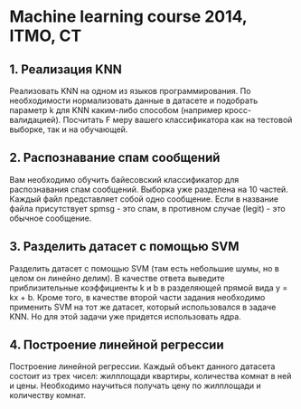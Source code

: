 # Machine learning course 2014, ITMO, CT
## 1. Реализация KNN
Реализовать KNN на одном из языков программирования. По необходимости нормализовать данные в датасете и подобрать параметр k для KNN каким-либо способом (например кросс-валидацией). Посчитать F меру вашего классификатора как на тестовой выборке, так и на обучающей.
## 2. Распознавание спам сообщений
Вам необходимо обучить байесовский классификатор для распознавания спам сообщений. Выборка уже разделена на 10 частей. Каждый файл представляет собой одно сообщение. Если в название файла присутствует spmsg - это спам, в противном случае (legit) - это обычное сообщение.
## 3. Разделить датасет с помощью SVM
Разделить датасет с помощью SVM (там есть небольшие шумы, но в целом он линейно делим). В качестве ответа выведите приблизительные коэффициенты k и b в разделяющей прямой вида y = kx + b.
Кроме того, в качестве второй части задания необходимо применить SVM на тот же датасет, который использовался в задаче KNN. Но для этой задачи уже придется использовать ядра.
## 4. Построение линейной регрессии
Построение линейной регрессии. Каждый объект данного датасета состоит из трех чисел: жилплощади квартиры, количества комнат в ней и цены. Необходимо научиться получать цену по жилплощади и количеству комнат.